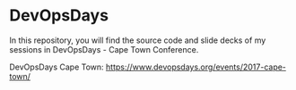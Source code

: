 # DevOpsDays

In this repository, you will find the source code and slide decks of my sessions in DevOpsDays - Cape Town Conference.

DevOpsDays Cape Town: https://www.devopsdays.org/events/2017-cape-town/
